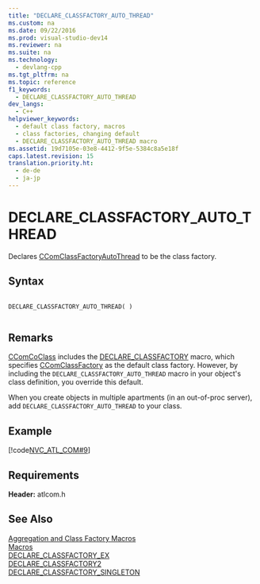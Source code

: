 ```yaml
---
title: "DECLARE_CLASSFACTORY_AUTO_THREAD"
ms.custom: na
ms.date: 09/22/2016
ms.prod: visual-studio-dev14
ms.reviewer: na
ms.suite: na
ms.technology: 
  - devlang-cpp
ms.tgt_pltfrm: na
ms.topic: reference
f1_keywords: 
  - DECLARE_CLASSFACTORY_AUTO_THREAD
dev_langs: 
  - C++
helpviewer_keywords: 
  - default class factory, macros
  - class factories, changing default
  - DECLARE_CLASSFACTORY_AUTO_THREAD macro
ms.assetid: 19d7105e-03e8-4412-9f5e-5384c8a5e18f
caps.latest.revision: 15
translation.priority.ht: 
  - de-de
  - ja-jp
---
```

# DECLARE_CLASSFACTORY_AUTO_THREAD
Declares [CComClassFactoryAutoThread](../vs140/ccomclassfactoryautothread-class.md) to be the class factory.  
  
## Syntax  
  
```  
  
DECLARE_CLASSFACTORY_AUTO_THREAD( )  
  
```  
  
## Remarks  
 [CComCoClass](../vs140/ccomcoclass-class.md) includes the [DECLARE_CLASSFACTORY](../vs140/declare_classfactory.md) macro, which specifies [CComClassFactory](../vs140/ccomclassfactory-class.md) as the default class factory. However, by including the `DECLARE_CLASSFACTORY_AUTO_THREAD` macro in your object's class definition, you override this default.  
  
 When you create objects in multiple apartments (in an out-of-proc server), add `DECLARE_CLASSFACTORY_AUTO_THREAD` to your class.  
  
## Example  
 [!code[NVC_ATL_COM#9](../vs140/codesnippet/CPP/declare_classfactory_auto_thread_1.h)]
  
  
## Requirements  
 **Header:** atlcom.h  
  
## See Also  
 [Aggregation and Class Factory Macros](../vs140/aggregation-and-class-factory-macros.md)   
 [Macros](../vs140/atl-macros.md)   
 [DECLARE_CLASSFACTORY_EX](../vs140/declare_classfactory_ex.md)   
 [DECLARE_CLASSFACTORY2](../vs140/declare_classfactory2.md)   
 [DECLARE_CLASSFACTORY_SINGLETON](../vs140/declare_classfactory_singleton.md)
